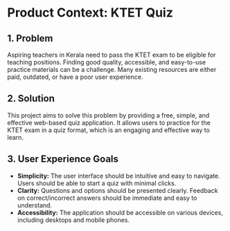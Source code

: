 # Product Context: KTET Quiz

## 1. Problem

Aspiring teachers in Kerala need to pass the KTET exam to be eligible for teaching positions. Finding good quality, accessible, and easy-to-use practice materials can be a challenge. Many existing resources are either paid, outdated, or have a poor user experience.

## 2. Solution

This project aims to solve this problem by providing a free, simple, and effective web-based quiz application. It allows users to practice for the KTET exam in a quiz format, which is an engaging and effective way to learn.

## 3. User Experience Goals

- **Simplicity:** The user interface should be intuitive and easy to navigate. Users should be able to start a quiz with minimal clicks.
- **Clarity:** Questions and options should be presented clearly. Feedback on correct/incorrect answers should be immediate and easy to understand.
- **Accessibility:** The application should be accessible on various devices, including desktops and mobile phones.
